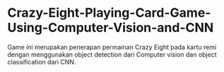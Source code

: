 # Crazy-Eight-Playing-Card-Game-Using-Computer-Vision-and-CNN

Game ini merupakan penerapan permainan Crazy Eight pada kartu remi dengan menggunakan object detection dari Computer vision dan object classification dari CNN. 
